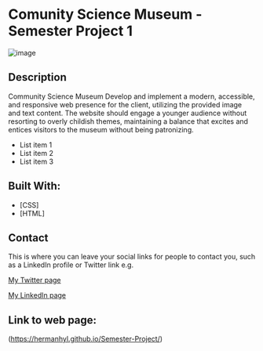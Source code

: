 # Comunity Science Museum - Semester Project 1

![image]("http://127.0.0.1:5500/media/Skjermbilde%202024-06-04%20133215.png")


## Description

Community Science Museum Develop and implement a modern, accessible, and responsive web presence for the client, utilizing the provided image and text content. 
The website should engage a younger audience without resorting to overly childish themes, maintaining a balance that excites and entices 
visitors to the museum without being patronizing.

- List item 1
- List item 2
- List item 3

## Built With:

- [CSS]
- [HTML]

## Contact

This is where you can leave your social links for people to contact you, such as a LinkedIn profile or Twitter link e.g.

[My Twitter page](www.twitter.com)

[My LinkedIn page](www.linkedin.com)

## Link to web page:

(https://hermanhyl.github.io/Semester-Project/)
